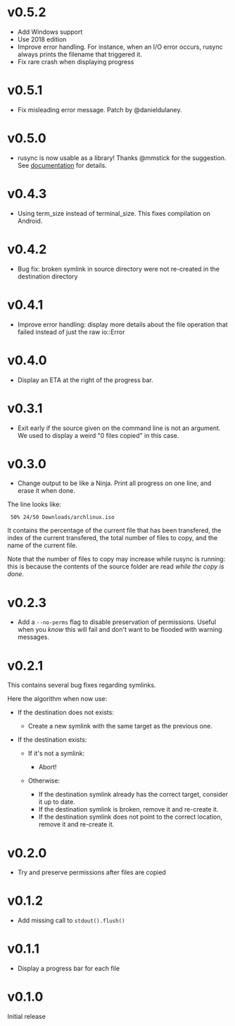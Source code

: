# v0.5.2

* Add Windows support
* Use 2018 edition
* Improve error handling. For instance, when an I/O error occurs, rusync always
  prints the filename that triggered it.
* Fix rare crash when displaying progress

# v0.5.1

* Fix misleading error message. Patch by @danieldulaney.

# v0.5.0

* rusync is now usable as a library! Thanks @mmstick for the suggestion. See [documentation](https://docs.rs/rusync) for details.

# v0.4.3

* Using term_size instead of terminal_size. This fixes compilation on Android.

# v0.4.2

* Bug fix: broken symlink in source directory were not re-created in the destination directory

# v0.4.1

* Improve error handling: display more details about the file operation that failed
  instead of just the raw io::Error

# v0.4.0

* Display an ETA at the right of the progress bar.

# v0.3.1

* Exit early if the source given on the command line is not an argument. We used to display a weird
  "0 files copied" in this case.

# v0.3.0

* Change output to be like a Ninja. Print all progress on one line, and erase it when done.

The line looks like:

```
 50% 24/50 Downloads/archlinux.iso
```

It contains the percentage of the current file that has been transfered, the index of the current transfered,
the total number of files to copy, and the name of the current file.

Note that the number of files to copy may increase while rusync is running: this is because the contents
of the source folder are read *while the copy is done*.


# v0.2.3

* Add a `--no-perms` flag to disable preservation of permissions. Useful when
  you *know* this will fail and don't want to be flooded with warning messages.

# v0.2.1

This contains several bug fixes regarding symlinks.

Here the algorithm when now use:

* If the destination does not exists:
  * Create a new symlink with the same target as the previous one.

* If the destination exists:

  * If it's not a symlink:
      * Abort!

  * Otherwise:

    * If the destination symlink already has the correct target, consider it up to date.
    * If the destination symlink is broken, remove it and re-create it.
    * If the destination symlink does not point to the correct location, remove it and re-create it.

# v0.2.0

* Try and preserve permissions after files are copied

# v0.1.2

* Add missing call to `stdout().flush()`

# v0.1.1

* Display a progress bar for each file

# v0.1.0

Initial release
